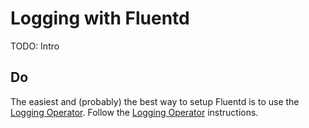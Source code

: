 # Logging with Fluentd

TODO: Intro

## Do

The easiest and (probably) the best way to setup Fluentd is to use the [Logging Operator](logging-operator.md). Follow the [Logging Operator](logging-operator.md) instructions.

